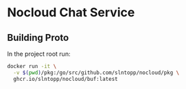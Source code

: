 # Nocloud Chat Service
## Building Proto
In the project root run:
```sh
docker run -it \
  -v $(pwd)/pkg:/go/src/github.com/slntopp/nocloud/pkg \
  ghcr.io/slntopp/nocloud/buf:latest
```
